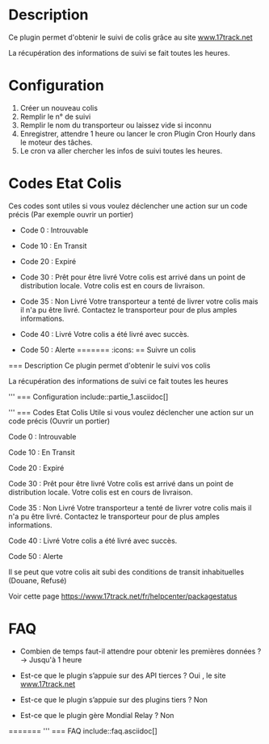 Description 
===

Ce plugin permet d'obtenir le suivi de colis grâce au site www.17track.net

La récupération des informations de suivi se fait toutes les heures.
 
Configuration
===

1. Créer un nouveau colis
2. Remplir le n° de suivi
3. Remplir le nom du transporteur ou laissez vide si inconnu
4. Enregistrer, attendre 1 heure ou lancer le cron Plugin Cron Hourly dans le moteur des tâches.
5. Le cron va aller chercher les infos de suivi toutes les heures.


Codes Etat Colis
===

Ces codes sont utiles si vous voulez déclencher une action sur un code précis (Par exemple ouvrir un portier)

-   Code 0 : Introuvable 

-   Code 10 : En Transit

-   Code 20 : Expiré

-   Code 30 : Prêt pour être livré 
Votre colis est arrivé dans un point de distribution locale.
Votre colis est en cours de livraison.

-   Code 35 : Non Livré
Votre transporteur a tenté de livrer votre colis mais il n'a pu être livré. Contactez le transporteur pour de plus amples informations.

-   Code 40 : Livré
Votre colis a été livré avec succès.

-   Code 50 : Alerte
=======
:icons:
== Suivre un colis

=== Description
Ce plugin permet d'obtenir le suivi vos colis

La récupération des informations de suivi ce fait toutes les heures

'''
=== Configuration
include::partie_1.asciidoc[]



'''
=== Codes Etat Colis
Utile si vous voulez déclencher une action sur un code précis (Ouvrir un portier)

Code 0 : Introuvable 

Code 10 : En Transit

Code 20 : Expiré

Code 30 : Prêt pour être livré 
Votre colis est arrivé dans un point de distribution locale.
Votre colis est en cours de livraison.

Code 35 : Non Livré
Votre transporteur a tenté de livrer votre colis mais il n'a pu être livré. Contactez le transporteur pour de plus amples informations.

Code 40 : Livré
Votre colis a été livré avec succès.

Code 50 : Alerte

Il se peut que votre colis ait subi des conditions de transit inhabituelles (Douane, Refusé)

Voir cette page
https://www.17track.net/fr/helpcenter/packagestatus


FAQ
===

-   Combien de temps faut-il attendre pour obtenir les premières données ?
-> Jusqu'à 1 heure

-   Est-ce que le plugin s’appuie sur des API tierces ?
Oui , le site www.17track.net

-   Est-ce que le plugin s’appuie sur des plugins tiers ?
Non

-   Est-ce que le plugin gère Mondial Relay ?
Non

=======
'''
=== FAQ
include::faq.asciidoc[]

